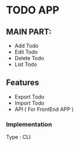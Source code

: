 # TODO APP

## MAIN PART:

- Add Todo
- Edit Todo
- Delete Todo
- List Todo

## Features

- Export Todo
- Import Todo
- API ( For FrontEnd APP )

### Implementation

Type : CLI


